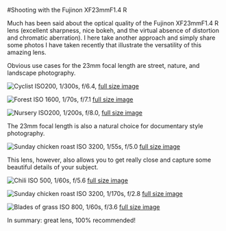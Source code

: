 #Shooting with the Fujinon XF23mmF1.4 R

 Much has been said about the optical quality of the Fujinon XF23mmF1.4 R lens (excellent sharpness, nice bokeh, and the virtual absence of distortion and chromatic aberration). I here take another approach and simply share some photos I have taken recently that illustrate the versatility of this amazing lens.

Obvious use cases for the 23mm focal length are street, nature, and landscape photography.

![](https://farm4.staticflickr.com/3853/15083910608_d7412f1943_b.jpg "Cyclist")
ISO200, 1/300s, f/6.4, [full size image](https://farm4.staticflickr.com/3853/15083910608_5f5f9e912b_o.jpg)

![](https://farm4.staticflickr.com/3836/15050310369_16e1a438ed_b.jpg "Forest")
ISO 1600, 1/70s, f/7.1 [full size image](https://farm4.staticflickr.com/3836/15050310369_4c29fe13d0_o.jpg)

![](https://farm3.staticflickr.com/2941/15163861827_4ce3cbd6a1_b.jpg "Nursery")
ISO200, 1/200s, f/8.0, [full size image](https://farm3.staticflickr.com/2941/15163861827_c65289c21d_o.jpg)

The 23mm focal length is also a natural choice for documentary style photography.

![](https://farm4.staticflickr.com/3900/15132142017_6a87665c60_b.jpg "Sunday chicken roast")
ISO 3200, 1/55s, f/5.0 [full size image](https://farm4.staticflickr.com/3900/15132142017_7f9b25f99d_o.jpg)

This lens, however, also allows you to get really close and capture some beautiful details of your subject.

![](https://farm3.staticflickr.com/2944/15324019265_eac10a7f50_b.jpg "Chili")
ISO 500, 1/60s, f/5.6 [full size image](https://farm3.staticflickr.com/2944/15324019265_9d808e0aae_o.jpg)

![](https://farm4.staticflickr.com/3840/15132098438_8754be3627_b.jpg "Sunday chicken roast")
ISO 3200, 1/170s, f/2.8 [full size image](https://farm4.staticflickr.com/3840/15132098438_1b38a063ca_o.jpg)

![](https://farm6.staticflickr.com/5561/15031161238_f8babf6f76_b.jpg "Blades of grass")
ISO 800, 1/60s, f/3.6 [full size image](https://farm6.staticflickr.com/5561/15031161238_c45e0620d9_o.jpg)

In summary: great lens, 100% recommended!